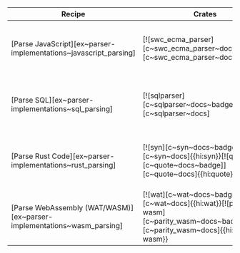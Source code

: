 | Recipe | Crates | Categories |
|--------|--------|------------|
| [Parse JavaScript][ex~parser-implementations~javascript_parsing] | [![swc_ecma_parser][c~swc_ecma_parser~docs~badge]][c~swc_ecma_parser~docs] | [![cat~parser-implementations][cat~parser-implementations~badge]][cat~parser-implementations] |
| [Parse SQL][ex~parser-implementations~sql_parsing] | [![sqlparser][c~sqlparser~docs~badge]][c~sqlparser~docs] | [![cat~parser-implementations][cat~parser-implementations~badge]][cat~parser-implementations] |
| [Parse Rust Code][ex~parser-implementations~rust_parsing] | [![syn][c~syn~docs~badge]][c~syn~docs]{{hi:syn}}[![quote][c~quote~docs~badge]][c~quote~docs]{{hi:quote}} | [![cat~parser-implementations][cat~parser-implementations~badge]][cat~parser-implementations] |
| [Parse WebAssembly (WAT/WASM)][ex~parser-implementations~wasm_parsing] | [![wat][c~wat~docs~badge]][c~wat~docs]{{hi:wat}}[![parity-wasm][c~parity_wasm~docs~badge]][c~parity_wasm~docs]{{hi:parity-wasm}} | [![cat~parser-implementations][cat~parser-implementations~badge]][cat~parser-implementations] |
